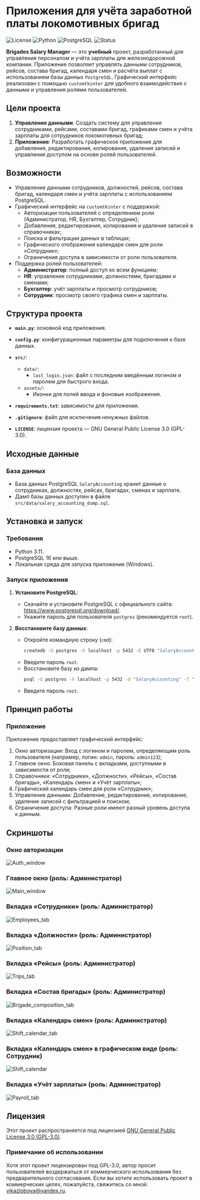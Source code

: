 # Приложения для учёта заработной платы локомотивных бригад

![License](https://img.shields.io/github/license/VitalinaZlo/Brigades-salary-manager?style=flat-square&label=License)
![Python](https://img.shields.io/badge/build-3.11-brightgreen?style=flat-square&label=Python&color=52b4e5)
![PostgreSQL](https://img.shields.io/badge/build-17-brightgreen?style=flat-square&label=PostgreSQL&color=032677)
![Status](https://img.shields.io/badge/build-completed-green?style=flat-square&label=Status&color=3dc322)


**Brigades Salary Manager** — это **учебный** проект, разработанный для управления персоналом и учёта зарплаты для железнодорожной компании. Приложение позволяет управлять данными сотрудников, рейсов, состава бригад, календаря смен и расчёта выплат с использованием базы данных `PostgreSQL`. Графический интерфейс реализован с помощью `customtkinter` для удобного взаимодействия с данными и управления ролями пользователей.


## Цели проекта

1. **Управление данными**: Создать систему для управления сотрудниками, рейсами, составами бригад, графиками смен и учёта зарплаты для сотрудников локомотивных бригад;
2. **Приложение**: Разработать графическое приложение для добавления, редактирования, копирования, удаления записей и управления доступом на основе ролей пользователей.


## Возможности

- Управление данными сотрудников, должностей, рейсов, состава бригад, календаря смен и учёта зарплаты с использованием PostgreSQL.  
- Графический интерфейс на `customtkinter` с поддержкой:  
  - Авторизации пользователей с определением роли (Администратор, HR, Бухгалтер, Сотрудник); 
  - Добавления, редактирования, копирования и удаления записей в справочниках;
  - Поиска и фильтрации данных в таблицах;  
  - Графического отображения календаря смен для роли «Сотрудник»;
  - Ограничения доступа в зависимости от роли пользователя. 
- Поддержка ролей пользователей:  
  - **Администратор**: полный доступ ко всем функциям; 
  - **HR**: управление сотрудниками, должностями, бригадами и сменами;
  - **Бухгалтер**: учёт зарплаты и просмотр сотрудников;  
  - **Сотрудник**: просмотр своего графика смен и зарплаты.


## Структура проекта

- **`main.py`**: основной код приложения.   
- **`config.py`**: конфигурационные параметры для подключения к базе данных.  

- **`src/`**:  
  - `data/`:  
    - `last_login.json`: файл с последним введённым логином и паролем для быстрого входа.  
  - `assets/`:  
    - Иконки для полей ввода и фоновые изображения.  

- **`requirements.txt`**: зависимости для приложения.  
- **`.gitignore`**: файл для исключения ненужных файлов.  
- **`LICENSE`**: лицензия проекта — GNU General Public License 3.0 (GPL-3.0).  


## Исходные данные

### База данных
- База данных PostgreSQL `SalaryAccounting` хранит данные о сотрудниках, должностях, рейсах, бригадах, сменах и зарплате.  
- Дамп базы данных доступен в файле `src/data/salary_accounting_dump.sql`.  


## Установка и запуск

### Требования
- Python 3.11.  
- PostgreSQL 16 или выше.  
- Локальная среда для запуска приложения (Windows).

### Запуск приложения
1. **Установите PostgreSQL**:  
   - Скачайте и установите PostgreSQL с официального сайта: https://www.postgresql.org/download/.  
   - Укажите пароль для пользователя `postgres` (рекомендуется `root`).  

2. **Восстановите базу данных**:  
    - Откройте командную строку (`cmd`):  
        ```bash  
        createdb -U postgres -h localhost -p 5432 -E UTF8 "SalaryAccounting"  
        ```
    - Введите пароль `root`.
    - Восстановите базу из дампа:
        ```bash 
        psql -U postgres -h localhost -p 5432 -d "SalaryAccounting" -f "src\\data\\salary_accounting_dump.sql"
        ```
    - Введите пароль `root`.


## Принцип работы

### Приложение
Приложение предоставляет графический интерфейс:
1. Окно авторизации: Вход с логином и паролем, определяющим роль пользователя (например, логин: `admin`, пароль: `admin123`);
2. Главное окно: Боковая панель с вкладками, доступными в зависимости от роли;
3. Справочники: «Сотрудники», «Должности», «Рейсы», «Состав бригады», «Календарь смен» и «Учёт зарплаты»;
4. Графический календарь смен для роли «Сотрудник»;
5. Управление данными: Добавление, редактирование, копирование, удаление записей с фильтрацией и поиском;
6. Ограничение доступа: Разные роли имеют разный уровень доступа к данным.


## Скриншоты

### Окно авторизации
![Auth_window](screenshots\Auth_window.png)

### Главное окно (роль: Администратор)
![Main_window](screenshots\Main_window.png)

### Вкладка «Сотрудники» (роль: Администратор)
![Employees_tab](screenshots\Employees_tab.png)

### Вкладка «Должности» (роль: Администратор)
![Position_tab](screenshots\Position_tab.png)

### Вкладка «Рейсы» (роль: Администратор)
![Trips_tab](screenshots\Trips_tab.png)

### Вкладка «Состав бригады» (роль: Администратор)
![Brigade_composition_tab](screenshots\Brigade_composition_tab.png)

### Вкладка «Календарь смен» (роль: Администратор)
![Shift_calendar_tab](screenshots\Shift_calendar_tab.png)

### Вкладка «Календарь смен» в графическом виде (роль: Сотрудник)
![Shift_calendar](screenshots\Shift_calendar.png)

### Вкладка «Учёт зарплаты» (роль: Администратор)
![Payroll_tab](screenshots\Payroll_tab.png)


## Лицензия
Этот проект распространяется под лицензией [GNU General Public License 3.0 (GPL-3.0)](LICENSE).

### Примечание об использовании
Хотя этот проект лицензирован под GPL-3.0, автор просит пользователей воздержаться от коммерческого использования без предварительного согласования. Если вы хотите использовать проект в коммерческих целях, пожалуйста, свяжитесь со мной: <vikazlobova@yandex.ru>.